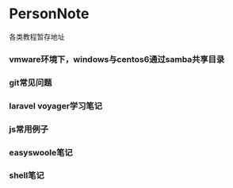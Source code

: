 # PersonNote
各类教程暂存地址


### vmware环境下，windows与centos6通过samba共享目录
### git常见问题
### laravel  voyager学习笔记
### js常用例子
### easyswoole笔记
### shell笔记